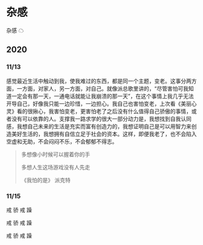 # 杂感

杂感 ☁

## 2020

### 11/13

感觉最近生活中触动到我，使我难过的东西，都是同一个主题，变老。这事分两方面，一方面，对家人，另一方面，对自己。就像派总歌里讲的，“尽管害怕可我知道一定会有那一天，一通电话就能让我崩溃的那一天”，在这个事情上我几乎无法开导自己，好像我只能一边珍惜，一边担心。我自己也害怕变老，上次看《美丽心灵》看的很揪心，我害怕变老，更害怕老了之后没有什么值得自己骄傲的事情，或者没有可以依靠的人。支撑我一路求学的很大一部分动力是，我想找到自我认同感，我想自己未来的生活是充实而富有创造力的，我想证明自己是可以用智力来创造美好生活的，我想拥有自信立足于社会的资本。这样，即便我老了，也不会陷入空虚和无助，不会闷闷不乐，不会郁郁不得志。

> 多想像小时候可以握着你的手
>
> 多想人生这场游戏没有人先走
>
> 《我怕的是》 派克特

### 11/15

戒 骄 戒 躁

戒 骄 戒 躁

戒 骄 戒 躁

